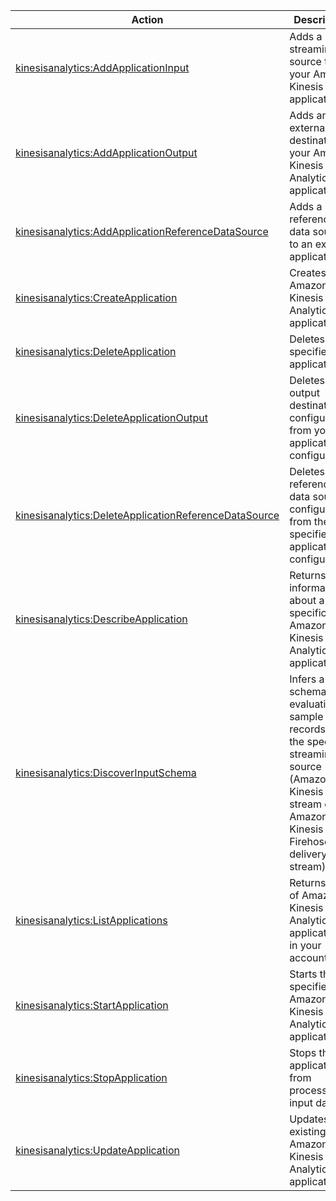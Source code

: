 | Action | Description | Resource | Condition |
| --- | --- | --- | --- |
| [kinesisanalytics:AddApplicationInput](http://docs.aws.amazon.com/kinesisanalytics/latest/dev/API_AddApplicationInput.html) | Adds a streaming source to your Amazon Kinesis application. | arn:aws:kinesisanalytics:$region:$account-id:application/$application-name | - |
| [kinesisanalytics:AddApplicationOutput](http://docs.aws.amazon.com/kinesisanalytics/latest/dev/API_AddApplicationOutput.html) | Adds an external destination to your Amazon Kinesis Analytics application. | arn:aws:kinesisanalytics:$region:$account-id:application/$application-name | - |
| [kinesisanalytics:AddApplicationReferenceDataSource](http://docs.aws.amazon.com/kinesisanalytics/latest/dev/API_AddApplicationReferenceDataSource.html) | Adds a reference data source to an existing application. | arn:aws:kinesisanalytics:$region:$account-id:application/$application-name | - |
| [kinesisanalytics:CreateApplication](http://docs.aws.amazon.com/kinesisanalytics/latest/dev/API_CreateApplication.html) | Creates an Amazon Kinesis Analytics application. | arn:aws:kinesisanalytics:$region:$account-id:application/$application-name | - |
| [kinesisanalytics:DeleteApplication](http://docs.aws.amazon.com/kinesisanalytics/latest/dev/API_DeleteApplication.html) | Deletes the specified application. | arn:aws:kinesisanalytics:$region:$account-id:application/$application-name | - |
| [kinesisanalytics:DeleteApplicationOutput](http://docs.aws.amazon.com/kinesisanalytics/latest/dev/API_DeleteApplicationOutput.html) | Deletes output destination configuration from your application configuration. | arn:aws:kinesisanalytics:$region:$account-id:application/$application-name | - |
| [kinesisanalytics:DeleteApplicationReferenceDataSource](http://docs.aws.amazon.com/kinesisanalytics/latest/dev/API_DeleteApplicationReferenceDataSource.html) | Deletes a reference data source configuration from the specified application configuration. | arn:aws:kinesisanalytics:$region:$account-id:application/$application-name | - |
| [kinesisanalytics:DescribeApplication](http://docs.aws.amazon.com/kinesisanalytics/latest/dev/API_DescribeApplication.html) | Returns information about a specific Amazon Kinesis Analytics application. | arn:aws:kinesisanalytics:$region:$account-id:application/$application-name | - |
| [kinesisanalytics:DiscoverInputSchema](http://docs.aws.amazon.com/kinesisanalytics/latest/dev/API_DiscoverInputSchema.html) | Infers a schema by evaluating sample records on the specified streaming source (Amazon Kinesis stream or Amazon Kinesis Firehose delivery stream). | * | - |
| [kinesisanalytics:ListApplications](http://docs.aws.amazon.com/kinesisanalytics/latest/dev/API_ListApplications.html) | Returns a list of Amazon Kinesis Analytics applications in your account. | * | - |
| [kinesisanalytics:StartApplication](http://docs.aws.amazon.com/kinesisanalytics/latest/dev/API_StartApplication.html) | Starts the specified Amazon Kinesis Analytics application. | arn:aws:kinesisanalytics:$region:$account-id:application/$application-name | - |
| [kinesisanalytics:StopApplication](http://docs.aws.amazon.com/kinesisanalytics/latest/dev/API_StopApplication.html) | Stops the application from processing input data. | arn:aws:kinesisanalytics:$region:$account-id:application/$application-name | - |
| [kinesisanalytics:UpdateApplication](http://docs.aws.amazon.com/kinesisanalytics/latest/dev/API_UpdateApplication.html) | Updates an existing Amazon Kinesis Analytics application. | arn:aws:kinesisanalytics:$region:$account-id:application/$application-name | - |
